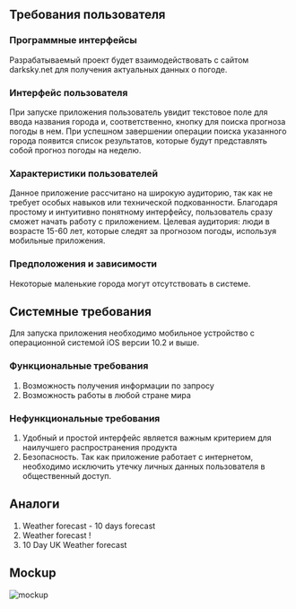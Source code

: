 <h2> Требования пользователя </h2>
<h3> Программные интерфейсы </h3>

Разрабатываемый проект будет взаимодействовать с сайтом darksky.net для получения актуальных данных о погоде. 

<h3> Интерфейс пользователя </h3>

При запуске приложения пользователь увидит текстовое поле для ввода названия города и, соответственно, кнопку для поиска прогноза погоды в нем. При успешном завершении операции поиска указанного города появится список результатов, которые будут представлять собой прогноз погоды на неделю.

<h3> Характеристики пользователей </h3>
 
Данное приложение рассчитано на широкую аудиторию, так как не требует особых навыков или технической подкованности. Благодаря простому и интуитивно понятному интерфейсу, пользователь сразу сможет начать работу с приложением.
Целевая аудитория: люди в возрасте 15-60 лет, которые следят за прогнозом погоды, используя мобильные приложения. 

<h3> Предположения и зависимости </h3>

Некоторые маленькие города могут отсутствовать в системе.

<h2> Системные требования </h2>

Для запуска приложения необходимо мобильное устройство с операционной системой iOS версии 10.2 и выше.

<h3> Функциональные требования </h3>

1) Возможность получения информации по запросу
2) Возможность работы в любой стране мира

<h3> Нефункциональные требования </h3>

1) Удобный и простой интерфейс является важным критерием для наилучшего распространения продукта
2) Безопасность. Так как приложение работает с интернетом, необходимо исключить утечку личных данных пользователя в общественный доступ. 

<h2> Аналоги </h2>

1) Weather forecast - 10 days forecast
2) Weather forecast !
3) 10 Day UK Weather forecast

<h2> Mockup </h2>

![mockup](https://user-images.githubusercontent.com/31726797/31386910-2dc38788-add1-11e7-945a-9a843e653f96.png)

